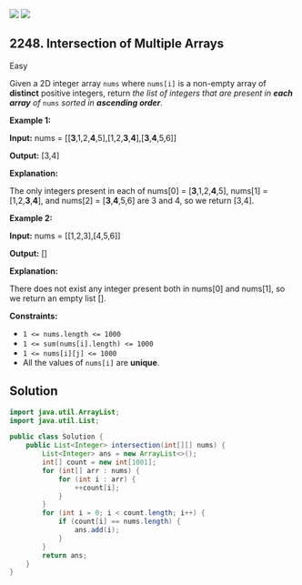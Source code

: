 [![](https://img.shields.io/github/stars/javadev/LeetCode-in-Java?label=Stars&style=flat-square)](https://github.com/javadev/LeetCode-in-Java)
[![](https://img.shields.io/github/forks/javadev/LeetCode-in-Java?label=Fork%20me%20on%20GitHub%20&style=flat-square)](https://github.com/javadev/LeetCode-in-Java/fork)

## 2248\. Intersection of Multiple Arrays

Easy

Given a 2D integer array `nums` where `nums[i]` is a non-empty array of **distinct** positive integers, return _the list of integers that are present in **each array** of_ `nums` _sorted in **ascending order**_.

**Example 1:**

**Input:** nums = \[\[**3**,1,2,**4**,5],[1,2,**3**,**4**],[**3**,**4**,5,6]]

**Output:** [3,4]

**Explanation:** 

The only integers present in each of nums[0] = [**3**,1,2,**4**,5], nums[1] = [1,2,**3**,**4**], and nums[2] = [**3**,**4**,5,6] are 3 and 4, so we return [3,4].

**Example 2:**

**Input:** nums = \[\[1,2,3],[4,5,6]]

**Output:** []

**Explanation:** 

There does not exist any integer present both in nums[0] and nums[1], so we return an empty list [].

**Constraints:**

* `1 <= nums.length <= 1000`
* `1 <= sum(nums[i].length) <= 1000`
* `1 <= nums[i][j] <= 1000`
* All the values of `nums[i]` are **unique**.

## Solution

```java
import java.util.ArrayList;
import java.util.List;

public class Solution {
    public List<Integer> intersection(int[][] nums) {
        List<Integer> ans = new ArrayList<>();
        int[] count = new int[1001];
        for (int[] arr : nums) {
            for (int i : arr) {
                ++count[i];
            }
        }
        for (int i = 0; i < count.length; i++) {
            if (count[i] == nums.length) {
                ans.add(i);
            }
        }
        return ans;
    }
}
```